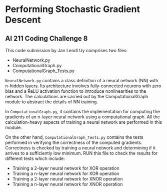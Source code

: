 # Performing Stochastic Gradient Descent
## AI 211 Coding Challenge 8

This code submission by Jan Lendl Uy comprises two files:

- NeuralNetwork.py
- ComputationalGraph.py
- ComputationalGraph_Tests.py

`NeuralNetwork.py` contains a class definition of a neural network (NN) with n-hidden layers. Its architecture involves fully-connected neurons with zero bias and a ReLU activation function to introduce nonlinearities to the network. The calculations are carried out by the ComputationalGraph module to abstract the details of NN training.

In `ComputationalGraph.py`, it contains the implementation for computing the gradients of an n-layer neural network using a computational graph. All the calculation-heavy aspects of training a neural network are performed in this module.

On the other hand, `ComputationalGraph_Tests.py` contains the tests performed in verifying the correctness of the computed gradients. Correctness is checked by training a neural network and determining if it arrives to a sufficiently low minimum. RUN this file to check the results for different tests which include:

- Training a 2-layer neural network for XOR operation 
- Training a n-layer neural network for XOR operation
- Training a 2-layer neural network for XNOR operation
- Training a n-layer neural network for XNOR operation